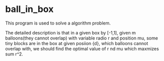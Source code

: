 ﻿# ball_in_box

This program is used to solve a algorithm problem.


The detailed description is that in a given box by [-1,1], given m balloons(they cannot overlap) with variable radio r and position mu, some tiny blocks  are in the box at given posiion {d}, which balloons cannot overlap with, we should find the optimal value of r nd mu which maxmizes sum r^2. 






